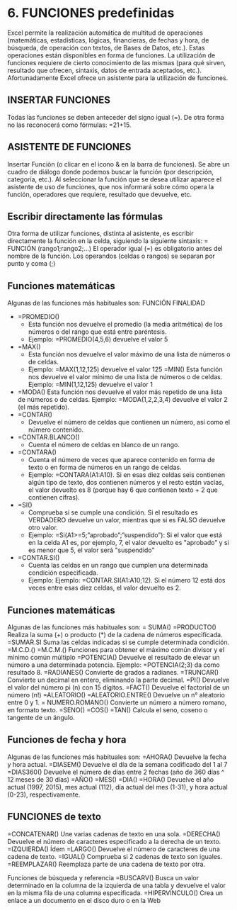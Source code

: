 # 6. FUNCIONES predefinidas

Excel permite la realización automática de multitud de operaciones (matemáticas, estadísticas, lógicas, financieras, de fechas y hora, de búsqueda, de operación con textos, de Bases de Datos, etc.). Estas operaciones están disponibles en forma de funciones.
La utilización de funciones requiere de cierto conocimiento de las mismas (para qué sirven, resultado que ofrecen, sintaxis, datos de entrada aceptados, etc.). Afortunadamente Excel ofrece un asistente para la utilización de funciones.

## INSERTAR FUNCIONES

Todas las funciones se deben anteceder del signo igual (=).
De otra forma no las reconocerá como fórmulas: =21+15.

## ASISTENTE DE FUNCIONES

Insertar Función (o clicar en el icono & en la barra de funciones). Se abre un cuadro de diálogo donde podemos buscar la función (por descripción, categoría, etc.).
Al seleccionar la función que se desea utilizar aparece el asistente de uso de funciones, que nos informará sobre cómo opera la función, operadores que requiere, resultado que devuelve, etc.

## Escribir directamente las fórmulas

Otra forma de utilizar funciones, distinta al asistente, es escribir directamente la función en la celda, siguiendo la siguiente sintaxis:
= FUNCIÓN (rango1;rango2;...)
El operador igual (=) es obligatorio antes del nombre de la función.
Los operandos (celdas o rangos) se separan por punto y coma (;)

## Funciones matemáticas

Algunas de las funciones más habituales son:
FUNCIÓN
FINALIDAD
* =PROMEDIO()
  * Esta función nos devuelve el promedio (la media aritmética) de los números o del rango que está entre paréntesis.
  * Ejemplo: =PROMEDIO(4,5,6) devuelve el valor 5
* =MAX()
  * Esta función nos devuelve el valor máximo de una lista de números o de celdas.
  * Ejemplo: =MAX(1,12,125) devuelve el valor 125
=MIN()
Esta función nos devuelve el valor mínimo de una lista de números o de celdas.
Ejemplo: =MIN(1,12,125) devuelve el valor 1
* =MODA()
Esta función nos devuelve el valor más repetido de una lista de números o de celdas.
Ejemplo: =MODA(1,2,2,3,4) devuelve el valor 2 (el más repetido).
* =CONTAR()
  * Devuelve el número de celdas que contienen un número, así como el número contenido.
* =CONTAR.BLANCO()
  * Cuenta el número de celdas en blanco de un rango.
* =CONTARA()
  * Cuenta el número de veces que aparece contenido en forma de texto o en forma de números en un rango de celdas.
  * Ejemplo: =CONTARA(A1:A10). Si en esas diez celdas seis contienen algún tipo de texto, dos contienen números y el resto están vacías, el valor devuelto es 8 (porque hay 6 que contienen texto + 2 que contienen cifras).
* =SI()
  * Comprueba si se cumple una condición. Si el resultado es VERDADERO devuelve un valor, mientras que si es FALSO devuelve otro valor.
  * Ejemplo: =Si(A1>=5;”aprobado”;”suspendido”): Si el valor que está en la celda A1 es, por ejemplo, 7, el valor devuelto es "aprobado” y si es menor que 5, el valor será "suspendido”
* =CONTAR.SI()
  * Cuenta las celdas en un rango que cumplen una determinada condición especificada.
  * Ejemplo: Ejemplo: =CONTAR.SI(A1:A10;12). Si el número 12 está dos veces entre esas diez celdas, el valor devuelto es 2.

## Funciones matemáticas

Algunas de las funciones más habituales son:
= SUMA() =PRODUCTO()
Realiza la suma (+) o producto (*) de la cadena de números especificada.
=SUMAR.SI
Suma las celdas indicadas si se cumple determinada condición.
=M.C.D.() =M.C.M.()
Funciones para obtener el máximo común divisor y el mínimo común múltiplo
=POTENCIA()
Devuelve el resultado de elevar un número a una determinada potencia.
Ejemplo: =POTENCIA(2;3) da como resultado 8.
=RADIANES()
Convierte de grados a radianes.
=TRUNCAR()
Convierte un decimal en entero, eliminando la parte decimal.
=PI()
Devuelve el valor del número pi (n) con 15 dígitos.
=FACT()
Devuelve el factorial de un número (n!)
=ALEATORIO() =ALEATORIO.ENTRE()
Devuelve un n° aleatorio entre 0 y 1.
= NUMERO.ROMANO()
Convierte un número a número romano, en formato texto.
=SENO() =COS() =TAN()
Calcula el seno, coseno o tangente de un ángulo.

## Funciones de fecha y hora

Algunas de las funciones más habituales son:
=AHORA()
Devuelve la fecha y hora actual.
=DIASEM()
Devuelve el día de la semana codificado del 1 al 7
=DIAS360()
Devuelve el número de días entre 2 fechas (año de 360 días ^ 12 meses de 30 días)
=AÑO() =MES() =DIA() =HORA()
Devuelve el año actual (1997, 2015), mes actual (112), día actual del mes (1-31), y hora actual (0-23), respectivamente.

## FUNCIONES de texto

=CONCATENAR()
Une varias cadenas de texto en una sola.
=DERECHA()
Devuelve el número de caracteres especificado a la derecha de un texto.
=IZQUIERDA()
Ídem
=LARGO()
Devuelve el número de caracteres de una cadena de texto.
=IGUAL()
Comprueba si 2 cadenas de texto son iguales.
=REEMPLAZAR()
Reemplaza parte de una cadena de texto por otra.

Funciones de búsqueda y referencia
=BUSCARV()
Busca un valor determinado en la columna de la izquierda de una tabla y devuelve el valor en la misma fila de una columna especificada.
=HIPERVÍNCULO()
Crea un enlace a un documento en el disco duro o en la Web